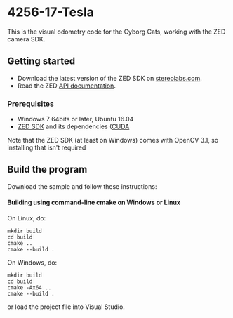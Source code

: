 # 4256-17-Tesla

This is the visual odometry code for the Cyborg Cats, working with the ZED camera SDK.


## Getting started

- Download the latest version of the ZED SDK on [stereolabs.com](https://www.stereolabs.com).
- Read the ZED [API documentation](https://www.stereolabs.com/developers/documentation/API/).

### Prerequisites

- Windows 7 64bits or later, Ubuntu 16.04
- [ZED SDK](https://www.stereolabs.com/developers/) and its dependencies ([CUDA](https://developer.nvidia.com/cuda-downloads)

Note that the ZED SDK (at least on Windows) comes with OpenCV 3.1, so installing that isn't required

## Build the program

Download the sample and follow these instructions:

#### Building using command-line cmake on Windows or Linux

On Linux, do:

    mkdir build
    cd build
    cmake ..
    cmake --build .

On Windows, do:

    mkdir build
    cd build
    cmake -Ax64 ..
    cmake --build .

or load the project file into Visual Studio.
